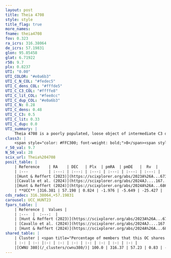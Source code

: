 ```yaml
---
layout: post
title: Theia 4708
style: style
title_flag: true
more_names: 
fname: theia4708
fov: 0.323
ra_icrs: 316.38064
de_icrs: 57.19831
glon: 95.85458
glat: 6.71922
r50: 9.7
plx: 0.8237
UTI: "0.00"
UTI_COLOR: "#e0a6b3"
UTI_C_N_COL: "#fedec5"
UTI_C_dens_COL: "#fffde5"
UTI_C_C3_COL: "#ffffe8"
UTI_C_lit_COL: "#fee8cc"
UTI_C_dup_COL: "#e0a6b3"
UTI_C_N: 0.28
UTI_C_dens: 0.48
UTI_C_C3: 0.5
UTI_C_lit: 0.33
UTI_C_dup: 0.0
UTI_summary: |
    Theia 4708 is a poorly populated, loose object of intermediate C3 quality. It was recently reported in the literature.<br><br><span style="color: #99180f; font-weight: bold;">Warning: </span>This is very likely a duplicate object, which shares a large percentage of members with at least one previously reported entry.
class3: |
    <span style="color: #FFC300; font-weight: bold;">B</span><span style="color: #FFC300; font-weight: bold;">B</span>
r_50_val: 9.7
N_50_val: 28
scix_url: Theia%204708
posit_table: |
    | Reference    | RA    | DEC   | Plx  | pmRA  | pmDE   |  Rv  |
    | :---         | :---: | :---: | :---: | :---: | :---: | :---: |
    |[Hunt & Reffert (2023)](https://scixplorer.org/abs/2023A%26A...673A.114H) | 316.408 | 57.19 | 0.822 | -1.987 | -5.627 | -17.996 |
    |[Cavallo et al. (2024)](https://scixplorer.org/abs/2024AJ....167...12C) | 316.355 | 57.194 | 0.824 | -- | -- | -- |
    |[Hunt & Reffert (2024)](https://scixplorer.org/abs/2024A%26A...686A..42H) | 316.408 | 57.19 | 0.822 | -1.987 | -5.627 | -17.996 |
    | **UCC** |316.381 | 57.198 | 0.824 | -1.976 | -5.649 | -25.427 | 
cds_radec: 316.38064,+57.19831
carousel: UCC_HUNT23
fpars_table: |
    | Reference |  Values |
    | :---  |  :---:  |
    | [Hunt & Reffert (2023)](https://scixplorer.org/abs/2023A%26A...673A.114H) | `AV50=1.8, diffAV50=2.244, MOD50=10.304, logAge50=8.312` |
    | [Cavallo et al. (2024)](https://scixplorer.org/abs/2024AJ....167...12C) | `AV50=2.29, dMod50=10.36, logAge50=8.09, [Fe/H]50=-0.3` |
    | [Hunt & Reffert (2024)](https://scixplorer.org/abs/2024A%26A...686A..42H) | `MassJ=128.304` |
shared_table: |
    | Cluster | <span title="Percentage of members that this OC shares with the ones listed">%</span>   | RA   | DEC   | Plx   | pmRA  | pmDE  | Rv | UTI |
    | :-: | :-: |:-: | :-: | :-: | :-: | :-: | :-: | :-: |
    |[CWNU 380](/_clusters/cwnu380/)| 100.0 | 316.37 | 57.23 | 0.83 | -1.99 | -5.66 | -22.93 |0.48 |
---
```

